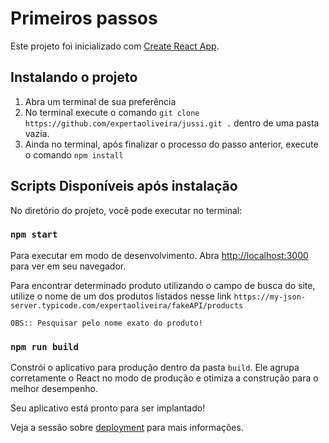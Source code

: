 # Primeiros passos

Este projeto foi inicializado com [Create React App](https://github.com/facebook/create-react-app).

## Instalando o projeto

1. Abra um terminal de sua preferência
2. No terminal execute o comando `git clone https://github.com/expertaoliveira/jussi.git .` dentro de uma pasta vazia.
3. Ainda no terminal, após finalizar o processo do passo anterior, execute o comando `npm install`

## Scripts Disponíveis após instalação

No diretório do projeto, você pode executar no terminal:

### `npm start`
Para executar em modo de desenvolvimento.
Abra [http://localhost:3000](http://localhost:3000) para ver em seu navegador.

Para encontrar determinado produto utilizando o campo de busca do site, utilize o nome de um dos produtos listados nesse link `https://my-json-server.typicode.com/expertaoliveira/fakeAPI/products`

`OBS:: Pesquisar pelo nome exato do produto!`

### `npm run build`
Constrói o aplicativo para produção dentro da pasta `build`.
Ele agrupa corretamente o React no modo de produção e otimiza a construção para o melhor desempenho.

Seu aplicativo está pronto para ser implantado!

Veja a sessão sobre [deployment](https://facebook.github.io/create-react-app/docs/deployment) para mais informações.
